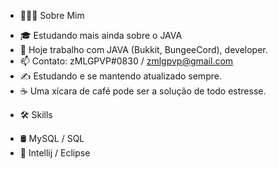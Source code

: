 * 👨🏻‍💻 Sobre Mim

- 🎓 Estudando mais ainda sobre o JAVA
- 💼   Hoje trabalho com JAVA (Bukkit, BungeeCord), developer.
- 📫 Contato: zMLGPVP#0830  / zmlgpvp@gmail.com
- ✍️  Estudando e se mantendo atualizado sempre.
- ☕   Uma xícara de café pode ser a solução de todo estresse.

* 🛠 Skills

- 🛢 MySQL / SQL
- 🔧 Intellij / Eclipse

